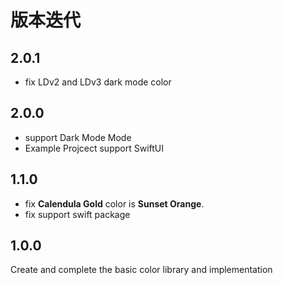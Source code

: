 # 版本迭代

## 2.0.1

- fix LDv2 and LDv3 dark mode color

## 2.0.0

- support Dark Mode Mode
- Example Projcect support SwiftUI

## 1.1.0

- fix **Calendula Gold** color is **Sunset Orange**.
- fix support swift package

## 1.0.0

Create and complete the basic color library and implementation
